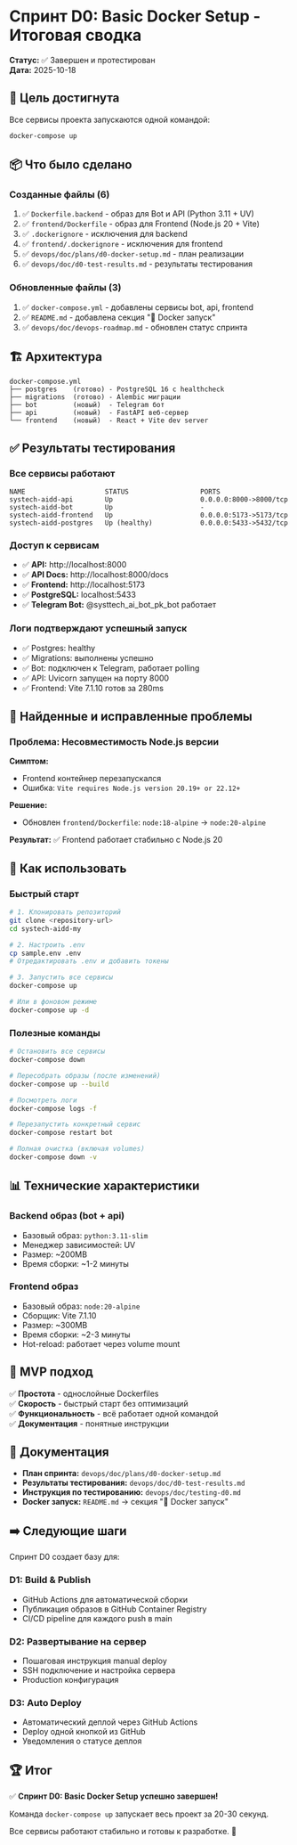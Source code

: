 # Спринт D0: Basic Docker Setup - Итоговая сводка

**Статус:** ✅ Завершен и протестирован  
**Дата:** 2025-10-18

## 🎯 Цель достигнута

Все сервисы проекта запускаются одной командой:

```bash
docker-compose up
```

## 📦 Что было сделано

### Созданные файлы (6)
1. ✅ `Dockerfile.backend` - образ для Bot и API (Python 3.11 + UV)
2. ✅ `frontend/Dockerfile` - образ для Frontend (Node.js 20 + Vite)
3. ✅ `.dockerignore` - исключения для backend
4. ✅ `frontend/.dockerignore` - исключения для frontend
5. ✅ `devops/doc/plans/d0-docker-setup.md` - план реализации
6. ✅ `devops/doc/d0-test-results.md` - результаты тестирования

### Обновленные файлы (3)
1. ✅ `docker-compose.yml` - добавлены сервисы bot, api, frontend
2. ✅ `README.md` - добавлена секция "🐳 Docker запуск"
3. ✅ `devops/doc/devops-roadmap.md` - обновлен статус спринта

## 🏗️ Архитектура

```
docker-compose.yml
├── postgres    (готово) - PostgreSQL 16 с healthcheck
├── migrations  (готово) - Alembic миграции
├── bot         (новый)  - Telegram бот
├── api         (новый)  - FastAPI веб-сервер  
└── frontend    (новый)  - React + Vite dev server
```

## ✅ Результаты тестирования

### Все сервисы работают

```
NAME                    STATUS                  PORTS
systech-aidd-api        Up                      0.0.0.0:8000->8000/tcp
systech-aidd-bot        Up                      -
systech-aidd-frontend   Up                      0.0.0.0:5173->5173/tcp
systech-aidd-postgres   Up (healthy)            0.0.0.0:5433->5432/tcp
```

### Доступ к сервисам
- ✅ **API:** http://localhost:8000
- ✅ **API Docs:** http://localhost:8000/docs  
- ✅ **Frontend:** http://localhost:5173
- ✅ **PostgreSQL:** localhost:5433
- ✅ **Telegram Bot:** @systtech_ai_bot_pk_bot работает

### Логи подтверждают успешный запуск
- ✅ Postgres: healthy
- ✅ Migrations: выполнены успешно
- ✅ Bot: подключен к Telegram, работает polling
- ✅ API: Uvicorn запущен на порту 8000
- ✅ Frontend: Vite 7.1.10 готов за 280ms

## 🐛 Найденные и исправленные проблемы

### Проблема: Несовместимость Node.js версии

**Симптом:**
- Frontend контейнер перезапускался
- Ошибка: `Vite requires Node.js version 20.19+ or 22.12+`

**Решение:**
- Обновлен `frontend/Dockerfile`: `node:18-alpine` → `node:20-alpine`

**Результат:** ✅ Frontend работает стабильно с Node.js 20

## 🚀 Как использовать

### Быстрый старт

```bash
# 1. Клонировать репозиторий
git clone <repository-url>
cd systech-aidd-my

# 2. Настроить .env
cp sample.env .env
# Отредактировать .env и добавить токены

# 3. Запустить все сервисы
docker-compose up

# Или в фоновом режиме
docker-compose up -d
```

### Полезные команды

```bash
# Остановить все сервисы
docker-compose down

# Пересобрать образы (после изменений)
docker-compose up --build

# Посмотреть логи
docker-compose logs -f

# Перезапустить конкретный сервис
docker-compose restart bot

# Полная очистка (включая volumes)
docker-compose down -v
```

## 📊 Технические характеристики

### Backend образ (bot + api)
- Базовый образ: `python:3.11-slim`
- Менеджер зависимостей: UV
- Размер: ~200MB
- Время сборки: ~1-2 минуты

### Frontend образ
- Базовый образ: `node:20-alpine`
- Сборщик: Vite 7.1.10
- Размер: ~300MB
- Время сборки: ~2-3 минуты
- Hot-reload: работает через volume mount

## 🎯 MVP подход

✅ **Простота** - однослойные Dockerfiles  
✅ **Скорость** - быстрый старт без оптимизаций  
✅ **Функциональность** - всё работает одной командой  
✅ **Документация** - понятные инструкции  

## 📖 Документация

- **План спринта:** `devops/doc/plans/d0-docker-setup.md`
- **Результаты тестирования:** `devops/doc/d0-test-results.md`
- **Инструкция по тестированию:** `devops/doc/testing-d0.md`
- **Docker запуск:** `README.md` → секция "🐳 Docker запуск"

## ➡️ Следующие шаги

Спринт D0 создает базу для:

### D1: Build & Publish
- GitHub Actions для автоматической сборки
- Публикация образов в GitHub Container Registry
- CI/CD pipeline для каждого push в main

### D2: Развертывание на сервер
- Пошаговая инструкция manual deploy
- SSH подключение и настройка сервера
- Production конфигурация

### D3: Auto Deploy
- Автоматический деплой через GitHub Actions
- Deploy одной кнопкой из GitHub
- Уведомления о статусе деплоя

## 🏆 Итог

✅ **Спринт D0: Basic Docker Setup успешно завершен!**

Команда `docker-compose up` запускает весь проект за 20-30 секунд.

Все сервисы работают стабильно и готовы к разработке. 🚀

